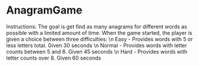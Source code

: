 # AnagramGame

Instructions:
The goal is get find as many anagrams for different words as possible with a limited amount of time.
When the game started, the player is given a choice between three difficulties: \n
Easy - Provides words with 5 or less letters total. Given 30 seconds \n
Normal - Provides words with letter counts between 5 and 8. Given 45 seconds \n
Hard - Provides words with letter counts over 8. Given 60 seconds
